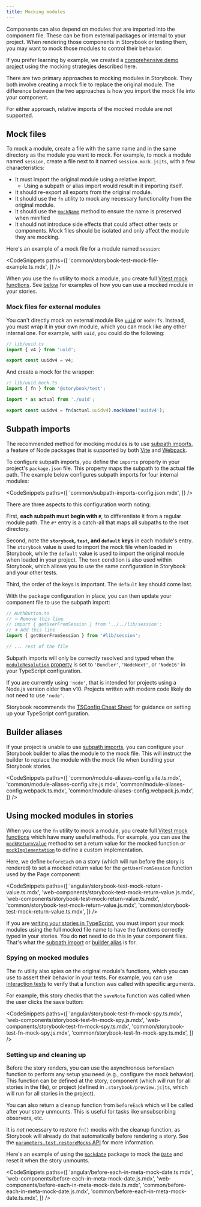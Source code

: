 ```yaml
---
title: Mocking modules
---
```


Components can also depend on modules that are imported into the component file. These can be from external packages or internal to your project. When rendering those components in Storybook or testing them, you may want to mock those modules to control their behavior.

<Callout variant="info">

If you prefer learning by example, we created a [comprehensive demo project](https://github.com/storybookjs/module-mocking-demo) using the mocking strategies described here.

</Callout>

There are two primary approaches to mocking modules in Storybook. They both involve creating a mock file to replace the original module. The difference between the two approaches is how you import the mock file into your component.

For either approach, relative imports of the mocked module are not supported.

## Mock files

To mock a module, create a file with the same name and in the same directory as the module you want to mock. For example, to mock a module named `session`, create a file next to it named `session.mock.js|ts`, with a few characteristics:

- It must import the original module using a relative import.
  - Using a subpath or alias import would result in it importing itself.
- It should re-export all exports from the original module.
- It should use the `fn` utility to mock any necessary functionality from the original module.
- It should use the [`mockName`](https://vitest.dev/api/mock.html#mockname) method to ensure the name is preserved when minified
- It should not introduce side effects that could affect other tests or components. Mock files should be isolated and only affect the module they are mocking.

Here's an example of a mock file for a module named `session`:

<!-- prettier-ignore-start -->

<CodeSnippets
  paths={[
    'common/storybook-test-mock-file-example.ts.mdx',
  ]}
/>

<!-- prettier-ignore-end -->

When you use the `fn` utility to mock a module, you create full [Vitest mock functions](https://vitest.dev/api/mock.html). See [below](#using-mocked-modules-in-stories) for examples of how you can use a mocked module in your stories.

### Mock files for external modules

You can't directly mock an external module like [`uuid`](https://github.com/uuidjs/uuid) or `node:fs`. Instead, you must wrap it in your own module, which you can mock like any other internal one. For example, with `uuid`, you could do the following:

```ts
// lib/uuid.ts
import { v4 } from 'uuid';

export const uuidv4 = v4;
```

And create a mock for the wrapper:

```ts
// lib/uuid.mock.ts
import { fn } from '@storybook/test';

import * as actual from './uuid';

export const uuidv4 = fn(actual.uuidv4).mockName('uuidv4');
```

## Subpath imports

The recommended method for mocking modules is to use [subpath imports](https://nodejs.org/api/packages.html#subpath-imports), a feature of Node packages that is supported by both [Vite](../builders/vite.md) and [Webpack](../builders/webpack.md).

To configure subpath imports, you define the `imports` property in your project's `package.json` file. This property maps the subpath to the actual file path. The example below configures subpath imports for four internal modules:

<!-- prettier-ignore-start -->

<CodeSnippets
  paths={[
    'common/subpath-imports-config.json.mdx',
  ]}
/>

<!-- prettier-ignore-end -->

There are three aspects to this configuration worth noting:

First, **each subpath must begin with `#`**, to differentiate it from a regular module path. The `#*` entry is a catch-all that maps all subpaths to the root directory.

Second, note the **`storybook`, `test`, and `default` keys** in each module's entry. The `storybook` value is used to import the mock file when loaded in Storybook, while the `default` value is used to import the original module when loaded in your project. The `test` condition is also used within Storybook, which allows you to use the same configuration in Storybook and your other tests.

Third, the order of the keys is important. The `default` key should come last.

With the package configuration in place, you can then update your component file to use the subpath import:

```ts
// AuthButton.ts
// ➖ Remove this line
// import { getUserFromSession } from '../../lib/session';
// ➕ Add this line
import { getUserFromSession } from '#lib/session';

// ... rest of the file
```

<Callout variant="info">

Subpath imports will only be correctly resolved and typed when the [`moduleResolution` property](https://www.typescriptlang.org/tsconfig/#moduleResolution) is set to `'Bundler'`, `'NodeNext'`, or `'Node16'` in your TypeScript configuration.

If you are currently using `'node'`, that is intended for projects using a Node.js version older than v10. Projects written with modern code likely do not need to use `'node'`.

Storybook recommends the [TSConfig Cheat Sheet](https://www.totaltypescript.com/tsconfig-cheat-sheet) for guidance on setting up your TypeScript configuration.

</Callout>

## Builder aliases

If your project is unable to use [subpath imports](#subpath-imports), you can configure your Storybook builder to alias the module to the mock file. This will instruct the builder to replace the module with the mock file when bundling your Storybook stories.

<!-- prettier-ignore-start -->

<CodeSnippets
  paths={[
    'common/module-aliases-config.vite.ts.mdx',
    'common/module-aliases-config.vite.js.mdx',
    'common/module-aliases-config.webpack.ts.mdx',
    'common/module-aliases-config.webpack.js.mdx',
  ]}
/>

<!-- prettier-ignore-end -->

## Using mocked modules in stories

When you use the `fn` utility to mock a module, you create full [Vitest mock functions](https://vitest.dev/api/mock.html) which have many useful methods. For example, you can use the [`mockReturnValue`](https://vitest.dev/api/mock.html#mockreturnvalue) method to set a return value for the mocked function or [`mockImplementation`](https://vitest.dev/api/mock.html#mockimplementation) to define a custom implementation.

Here, we define `beforeEach` on a story (which will run before the story is rendered) to set a mocked return value for the `getUserFromSession` function used by the Page component:

<!-- prettier-ignore-start -->

<CodeSnippets
  paths={[
    'angular/storybook-test-mock-return-value.ts.mdx',
    'web-components/storybook-test-mock-return-value.js.mdx',
    'web-components/storybook-test-mock-return-value.ts.mdx',
    'common/storybook-test-mock-return-value.js.mdx',
    'common/storybook-test-mock-return-value.ts.mdx',
  ]}
/>

<!-- prettier-ignore-end -->

<Callout variant="info">

If you are [writing your stories in TypeScript](./typescript.md), you must import your mock modules using the full mocked file name to have the functions correctly typed in your stories. You do **not** need to do this in your component files. That's what the [subpath import](#subpath-imports) or [builder alias](#builder-aliases) is for.

</Callout>

### Spying on mocked modules

The `fn` utility also spies on the original module's functions, which you can use to assert their behavior in your tests. For example, you can use [interaction tests](../writing-tests/interaction-testing.md) to verify that a function was called with specific arguments.

For example, this story checks that the `saveNote` function was called when the user clicks the save button:

<!-- prettier-ignore-start -->

<CodeSnippets
  paths={[
    'angular/storybook-test-fn-mock-spy.ts.mdx',
    'web-components/storybook-test-fn-mock-spy.js.mdx',
    'web-components/storybook-test-fn-mock-spy.ts.mdx',
    'common/storybook-test-fn-mock-spy.js.mdx',
    'common/storybook-test-fn-mock-spy.ts.mdx',
  ]}
/>

<!-- prettier-ignore-end -->

### Setting up and cleaning up

Before the story renders, you can use the asynchronous `beforeEach` function to perform any setup you need (e.g., configure the mock behavior). This function can be defined at the story, component (which will run for all stories in the file), or project (defined in `.storybook/preview.js|ts`, which will run for all stories in the project).

You can also return a cleanup function from `beforeEach` which will be called after your story unmounts. This is useful for tasks like unsubscribing observers, etc.

<Callout variant="info">

It is _not_ necessary to restore `fn()` mocks with the cleanup function, as Storybook will already do that automatically before rendering a story. See the [`parameters.test.restoreMocks` API](../api/parameters.md#restoremocks) for more information.

</Callout>

Here's an example of using the [`mockdate`](https://github.com/boblauer/MockDate) package to mock the [`Date`](https://developer.mozilla.org/en-US/docs/Web/JavaScript/Reference/Global_Objects/Date) and reset it when the story unmounts.

<!-- prettier-ignore-start -->

<CodeSnippets
  paths={[
    'angular/before-each-in-meta-mock-date.ts.mdx',
    'web-components/before-each-in-meta-mock-date.js.mdx',
    'web-components/before-each-in-meta-mock-date.ts.mdx',
    'common/before-each-in-meta-mock-date.js.mdx',
    'common/before-each-in-meta-mock-date.ts.mdx',
  ]}
/>

<!-- prettier-ignore-end -->
